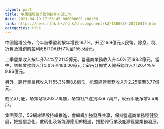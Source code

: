 ```yaml
---
layout: post
title: 中國鐵塔首季盈利按年升近17%
date: 2021-04-19 17:53:45.000000000 +08:00
link: https://news.rthk.hk/rthk/ch/component/k2/1586568-20210419.htm
categories: rthk
---
```


中國鐵塔公布，今年首季盈利按年增長16.7%，升至16.9億元人民幣。除息、稅、折舊及攤銷前盈利(EBITDA)升7%至155.5億元。

上季營業收入按年升7.4%至211.5億元。營運商業務收入升4.6%至198.2億元，當中，塔類業務收入升3.9%至188.36億元；室內分佈式天線系統收入升20.4%至9.86億元。

另外，跨行業業務收入升55.3%至8.8億元，能源經營業務收入升2.25倍至3.77億元。

截至3月底，塔類站址202.7萬個，塔類租戶達到339.7萬戶，較去年底淨增3.6萬戶。

集團表示，5G網絡建設持續推進，會繼續加強發展共享，保持營運商業務穩健發展，把握信息化、數碼化及新能源應用的機遇，推動跨行業及能源經營業務發展。
